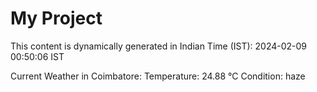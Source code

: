 # My Project

This content is dynamically generated in Indian Time (IST): 2024-02-09 00:50:06 IST


Current Weather in Coimbatore:
Temperature: 24.88 °C
Condition: haze
